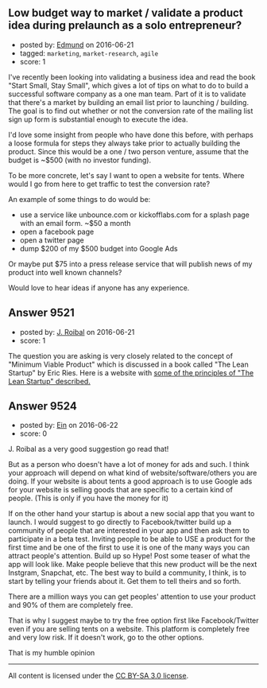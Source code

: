## Low budget way to market / validate a product idea during prelaunch as a solo entrepreneur?

- posted by: [Edmund](https://stackexchange.com/users/1693376/edmund) on 2016-06-21
- tagged: `marketing`, `market-research`, `agile`
- score: 1

I've recently been looking into validating a business idea and read the book "Start Small, Stay Small", which gives a lot of tips on what to do to build a successful software company as a one man team. Part of it is to validate that there's a market by building an email list prior to launching / building. The goal is to find out whether or not the conversion rate of the mailing list sign up form is substantial enough to execute the idea.

I'd love some insight from people who have done this before, with perhaps a loose formula for steps they always take prior to actually building the product. 
Since this would be a one / two person venture, assume that the budget is ~$500 (with no investor funding). 

To be more concrete, let's say I want to open a website for tents.
Where would I go from here to get traffic to test the conversion rate?

An example of some things to do would be:

- use a service like unbounce.com or kickofflabs.com for a splash page with an email form. ~$50 a month
- open a facebook page
- open a twitter page
- dump $200 of my $500 budget into Google Ads


Or maybe put $75 into a press release service that will publish news of my product into well known channels?

Would love to hear ideas if anyone has any experience.


## Answer 9521

- posted by: [J. Roibal](https://stackexchange.com/users/7687784/j-roibal) on 2016-06-21
- score: 1

<p>The question you are asking is very closely related to the concept of "Minimum Viable Product" which is discussed in a book called "The Lean Startup" by Eric Ries. Here is a website with <a href="http://theleanstartup.com/principles" rel="nofollow">some of the principles of "The Lean Startup" described.</a> </p>



## Answer 9524

- posted by: [Ein](https://stackexchange.com/users/8349405/ein) on 2016-06-22
- score: 0

J. Roibal as a very good suggestion go read that!

But as a person who doesn't have a lot of money for ads and such. I think your approach will depend on what kind of website/software/others you are doing. If your website is about tents a good approach is to use Google ads for your website is selling goods that are specific to a certain kind of people. (This is only if you have the money for it)

If on the other hand your startup is about a new social app that you want to launch. I would suggest to go directly to Facebook/twitter build up a community of people that are interested in your app and then ask them to participate in a beta test. Inviting people to be able to USE a product for the first time and be one of the first to use it is one of the many ways you can attract people's attention. Build up so Hype! Post some teaser of what the app will look like. Make people believe that this new product will be the next Instgram, Snapchat, etc. The best way to build a community, I think, is to start by telling your friends about it. Get them to tell theirs and so forth.
 
There are a million ways you can get peoples' attention to use your product and 90% of them are completely free. 

That is why I suggest maybe to try the free option first like Facebook/Twitter even if you are selling tents on a website. This platform is completely free and very low risk. If it doesn't work, go to the other options.

That is my humble opinion



---

All content is licensed under the [CC BY-SA 3.0 license](https://creativecommons.org/licenses/by-sa/3.0/).
